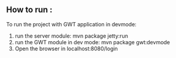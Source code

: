 
## How to run :

To run the project with GWT application in devmode:

1) run the server module: mvn package jetty:run
2) run the GWT module in dev mode: mvn package gwt:devmode
3) Open the browser in localhost:8080/login

